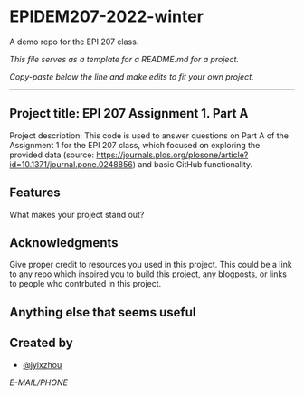 # EPIDEM207-2022-winter
A demo repo for the EPI 207 class.

*This file serves as a template for a README.md for a project.*

*Copy-paste below the line and make edits to fit your own project.*

---------

## Project title: EPI 207 Assignment 1. Part A
Project description: This code is used to answer questions on Part A of the Assignment 1 for the EPI 207 class, which focused on exploring the provided data (source: https://journals.plos.org/plosone/article?id=10.1371/journal.pone.0248856) and basic GitHub functionality.

## Features
What makes your project stand out?

## Acknowledgments
Give proper credit to resources you used in this project. This could be a link to any repo which inspired you to build this project, any blogposts, or links to people who contrbuted in this project. 

## Anything else that seems useful


## Created by
* [@jyixzhou](https://github.com/jyixzhou)

*E-MAIL/PHONE*
